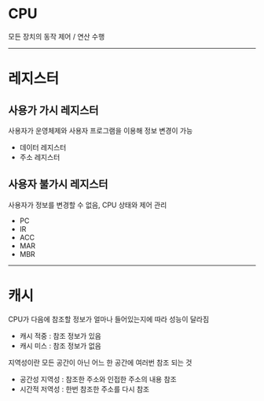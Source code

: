 # CPU
모든 장치의 동작 제어 / 연산 수행

---

# 레지스터 

## 사용가 가시 레지스터
사용자가 운영체제와 사용자 프로그램을 이용해 정보 변경이 가능
- 데이터 레지스터
- 주소 레지스터

## 사용자 불가시 레지스터
사용자가 정보를 변경할 수 없음, CPU 상태와 제어 관리
- PC
- IR
- ACC
- MAR
- MBR
---

# 캐시
CPU가 다음에 참조할 정보가 얼마나 들어있는지에 따라 성능이 달라짐
 - 캐시 적중 : 참조 정보가 있음
 - 캐시 미스 : 참조 정보가 없음

지역성이란 모든 공간이 아닌 어느 한 공간에 여러번 참조 되는 것
- 공간성 지역성 : 참조한 주소와 인접한 주소의 내용 참조
- 시간적 저역성 : 한번 참조한 주소를 다시 참조